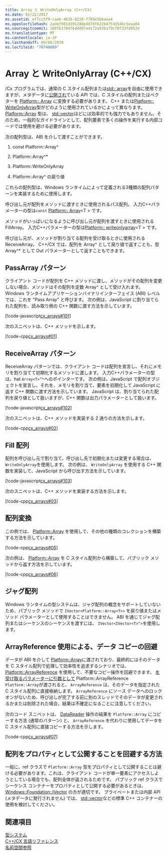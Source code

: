 ```yaml
---
title: Array と WriteOnlyArray (C++/CX)
ms.date: 01/22/2017
ms.assetid: ef7cc5f9-cae6-4636-8220-f789e5b6aea4
ms.openlocfilehash: 2ade7981d391288edd78f622b4753d546c5eaa04
ms.sourcegitcommit: 180f63704f6ddd07a4172a93b179cf0733fd952d
ms.translationtype: MT
ms.contentlocale: ja-JP
ms.lasthandoff: 09/06/2019
ms.locfileid: "70740689"
---
```

# <a name="array-and-writeonlyarray-ccx"></a>Array と WriteOnlyArray (C++/CX)

/Cx プログラムでは、通常の C スタイル配列または[std:: array](../standard-library/array-class-stl.md)を自由に使用できますが、メタデータに[公開され](../standard-library/vector-class.md)ている API では、C スタイルの配列またはベクターを [Platform:: Array](../cppcx/platform-array-class.md) に変換する必要があります。 C++ または[Platform:: WriteOnlyArray](../cppcx/platform-writeonlyarray-class.md)型がどのように使用されているかによって異なります。 [Platform::Array](../cppcx/platform-array-class.md) 型は、 [std::vector](../standard-library/vector-class.md)ほどには効率的でも強力でもありません。そのため、一般的なガイドラインとして、配列要素で多くの操作を実行する内部コードでは使用を避ける必要があります。

次の配列型は、ABI を介して渡すことができます。

1. const Platform::Array^

1. Platform::Array^*

1. Platform::WriteOnlyArray

1. Platform::Array^ の戻り値

これらの配列型は、Windows ランタイムによって定義される3種類の配列パターンを実装するために使用します。

呼び出し元が配列をメソッドに渡すときに使用されるパス配列。 入力C++パラメーターの型は`const` [Platform:: Array](../cppcx/platform-array-class.md)\<T > です。

メソッドがいっぱいになるように呼び出し元が配列を渡すときに使用される FillArray。 入力C++パラメーターの型は[Platform:: writeonlyarray](../cppcx/platform-writeonlyarray-class.md)\<T > です。

呼び出し元が、メソッドが割り当てる配列を受け取るときに使用される ReceiveArray。 C++/CX では、配列を Array^ として戻り値で返すことも、型 Array^* として Out パラメーターとして返すこともできます。

## <a name="passarray-pattern"></a>PassArray パターン

クライアント コードが配列を C++ メソッドに渡し、メソッドがその配列を変更しない場合、メソッドはその配列を定数 Array^ として受け入れます。 Windows ランタイムアプリケーションバイナリインターフェイス (ABI) レベルでは、これを "Pass Array" と呼びます。 次の例は、JavaScript に割り当てられた配列を、読み取り側の C++ 関数に渡す方法を示しています。

[!code-javascript[cx_arrays#101](../cppcx/codesnippet/JavaScript/array-and-writeonlyarray-c-_1.js)]

次のスニペットは、C++ メソッドを示します。

[!code-cpp[cx_arrays#01](../cppcx/codesnippet/CPP/js-array/class1.cpp#01)]

## <a name="receivearray-pattern"></a>ReceiveArray パターン

ReceiveArray パターンでは、クライアント コードは配列を宣言し、それにメモリを割り当てて初期化するメソッドに渡します。 入力C++パラメーターの型は、hat `Array<T>^*`へのポインターです。 次の例は、JavaScript で配列オブジェクトを宣言し、それを、メモリを割り当て、要素を初期化して JavaScript に返す C++ 関数に渡す方法を示しています。 JavaScript は、割り当てられた配列を戻り値として扱いますが、C++ 関数は出力パラメーターとして扱います。

[!code-javascript[cx_arrays#102](../cppcx/codesnippet/JavaScript/array-and-writeonlyarray-c-_3.js)]

次のスニペットは、C++ メソッドを実装する 2 通りの方法を示します。

[!code-cpp[cx_arrays#02](../cppcx/codesnippet/CPP/js-array/class1.cpp#02)]

## <a name="fill-arrays"></a>Fill 配列

配列を呼び出し元で割り当て、呼び出し先で初期化または変更する場合は、 `WriteOnlyArray`を使用します。 次の例は、 `WriteOnlyArray` を使用する C++ 関数を実装して、JavaScript から呼び出す方法を示しています。

[!code-javascript[cx_arrays#103](../cppcx/codesnippet/JavaScript/array-and-writeonlyarray-c-_5.js)]

次のスニペットは、C++ メソッドを実装する方法を示します。

[!code-cpp[cx_arrays#03](../cppcx/codesnippet/CPP/js-array/class1.cpp#03)]

## <a name="array-conversions"></a>配列変換

この例では、 [Platform::Array](../cppcx/platform-array-class.md) を使用して、その他の種類のコレクションを構築する方法を示しています。

[!code-cpp[cx_arrays#05](../cppcx/codesnippet/CPP/js-array/class1.cpp#05)]

次の例は、 [Platform::Array](../cppcx/platform-array-class.md) を C スタイル配列から構築して、パブリック メソッドから返す方法を示しています。

[!code-cpp[cx_arrays#06](../cppcx/codesnippet/CPP/js-array/class1.cpp#06)]

## <a name="jagged-arrays"></a>ジャグ配列

Windows ランタイムの型システムは、ジャグ配列の概念をサポートしていないため、パブリック メソッドで `IVector<Platform::Array<T>>` を戻り値またはメソッド パラメーターとして使用することはできません。 ABI を通じてジャグ配列またはシーケンスのシーケンスを渡すには、 `IVector<IVector<T>^>`を使用します。

## <a name="use-arrayreference-to-avoid-copying-data"></a>ArrayReference 使用による、データ コピーの回避

データが ABI を介して [Platform::Array](../cppcx/platform-array-class.md)に渡されており、最終的にはそのデータを C スタイル配列で処理して効率性を追求するシナリオでは、 [Platform::ArrayReference](../cppcx/platform-arrayreference-class.md) を使用して、不要なコピー操作を回避できます。 [を受け取るパラメーターに引数として](../cppcx/platform-arrayreference-class.md) Platform::ArrayReference `Platform::Array`が渡されると、 `ArrayReference` は、そのデータを指定された C スタイル配列に直接格納します。 `ArrayReference` にソース データへのロック オンがないため、呼び出しが完了する前に別のスレッドでそのデータが変更されるかまたは削除された場合、結果は不確定になることに注意してください。

次のコード スニペットは、 [DataReader](/uwp/api/Windows.Storage.Streams.DataReader) 操作の結果を `Platform::Array` にコピーする方法 (通常のパターン) と、 `ArrayReference` を代わりに使用してデータを C スタイル配列に直接コピーする方法を示します。

[!code-cpp[cx_arrays#07](../cppcx/codesnippet/CPP/js-array/class1.h#07)]

## <a name="avoid-exposing-an-array-as-a-property"></a>配列をプロパティとして公開することを回避する方法

一般に、ref クラスで `Platform::Array` 型をプロパティとして公開することは避ける必要があります。これは、クライアント コードが単一要素にアクセスしようとしている場合でも、配列全体が返されるためです。 パブリック ref クラスでシーケンス コンテナーをプロパティとして公開する必要があるときは、 [Windows::Foundation::IVector](/uwp/api/Windows.Foundation.Collections.IVector_T_) の方が適切です。 プライベートまたは内部 API (メタデータに発行されません) では、 [std::vector](../standard-library/vector-class.md)などの標準 C++ コンテナーの使用を検討してください。

## <a name="see-also"></a>関連項目

[型システム](../cppcx/type-system-c-cx.md)<br/>
[C++/CX 言語リファレンス](../cppcx/visual-c-language-reference-c-cx.md)<br/>
[名前空間参照](../cppcx/namespaces-reference-c-cx.md)
